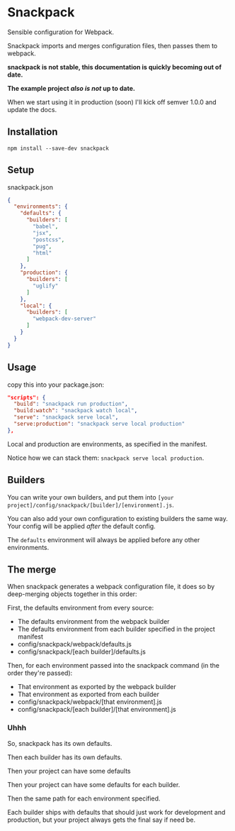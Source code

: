# Snackpack

Sensible configuration for Webpack.

Snackpack imports and merges configuration files, then passes them to webpack.

**snackpack is not stable, this documentation is quickly becoming out of date.**

**The example project _also is not_ up to date.**

When we start using it in production (soon) I'll kick off semver 1.0.0 and update the docs.

## Installation

`npm install --save-dev snackpack`

## Setup

snackpack.json

```json
{
  "environments": {
    "defaults": {
      "builders": [
        "babel",
        "jsx",
        "postcss",
        "pug",
        "html"
      ]
    },
    "production": {
      "builders": [
        "uglify"
      ]
    },
    "local": {
      "builders": [
        "webpack-dev-server"
      ]
    }
  }
}
```

##  Usage

copy this into your package.json:

```json
"scripts": {
  "build": "snackpack run production",
  "build:watch": "snackpack watch local",
  "serve": "snackpack serve local",
  "serve:production": "snackpack serve local production"
},
```

Local and production are environments, as specified in the manifest.

Notice how we can stack them: `snackpack serve local production`.

## Builders

You can write your own builders, and put them into `[your project]/config/snackpack/[builder]/[environment].js`.

You can also add your own configuration to existing builders the same way. Your config will be applied _after_ the default config.

The `defaults` environment will always be applied before any other environments.

##  The merge

When snackpack generates a webpack configuration file, it does so by deep-merging objects together in this order:

First, the defaults environment from every source:

* The defaults environment from the webpack builder
* The defaults environment from each builder specified in the project manifest
* config/snackpack/webpack/defaults.js
* config/snackpack/[each builder]/defaults.js

Then, for each environment passed into the snackpack command (in the order they're passed):

* That environment as exported by the webpack builder
* That environment as exported from each builder
* config/snackpack/webpack/[that environment].js
* config/snackpack/[each builder]/[that environment].js

### Uhhh

So, snackpack has its own defaults.

Then each builder has its own defaults.

Then your project can have some defaults

Then your project can have some defaults for each builder.

Then the same path for each environment specified.

Each builder ships with defaults that should just work for development and production, but your project always gets the final say if need be.
